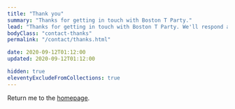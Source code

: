 ```yaml
---
title: "Thank you"
summary: "Thanks for getting in touch with Boston T Party."
lead: "Thanks for getting in touch with Boston T Party. We'll respond as soon as we can."
bodyClass: "contact-thanks"
permalink: "/contact/thanks.html"

date: 2020-09-12T01:12:00
updated: 2020-09-12T01:12:00

hidden: true
eleventyExcludeFromCollections: true
---
```


Return me to the <a href="/">homepage</a>.
